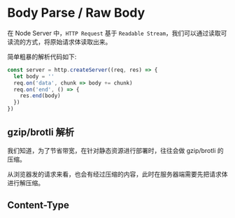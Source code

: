 # Body Parse / Raw Body

在 Node Server 中，`HTTP Request` 基于 `Readable Stream`，我们可以通过读取可读流的方式，将原始请求体读取出来。

简单粗暴的解析代码如下:

``` js
const server = http.createServer((req, res) => {
  let body = ''
  req.on('data', chunk => body += chunk)
  req.on('end', () => {
    res.end(body)
  })
})
```

## gzip/brotli 解析

我们知道，为了节省带宽，在针对静态资源进行部署时，往往会做 gzip/brotli 的压缩。

从浏览器发的请求来看，也会有经过压缩的内容，此时在服务器端需要先把请求体进行解压缩。

## Content-Type

